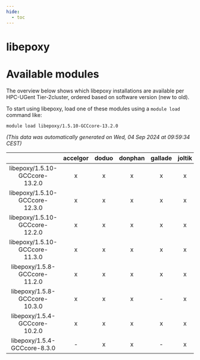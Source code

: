 ```yaml
---
hide:
  - toc
---
```


libepoxy
========

# Available modules


The overview below shows which libepoxy installations are available per HPC-UGent Tier-2cluster, ordered based on software version (new to old).

To start using libepoxy, load one of these modules using a `module load` command like:

```shell
module load libepoxy/1.5.10-GCCcore-13.2.0
```

*(This data was automatically generated on Wed, 04 Sep 2024 at 09:59:34 CEST)*  

| |accelgor|doduo|donphan|gallade|joltik|shinx|skitty|
| :---: | :---: | :---: | :---: | :---: | :---: | :---: | :---: |
|libepoxy/1.5.10-GCCcore-13.2.0|x|x|x|x|x|x|x|
|libepoxy/1.5.10-GCCcore-12.3.0|x|x|x|x|x|x|x|
|libepoxy/1.5.10-GCCcore-12.2.0|x|x|x|x|x|x|x|
|libepoxy/1.5.10-GCCcore-11.3.0|x|x|x|x|x|-|x|
|libepoxy/1.5.8-GCCcore-11.2.0|x|x|x|x|x|-|x|
|libepoxy/1.5.8-GCCcore-10.3.0|x|x|x|-|x|-|x|
|libepoxy/1.5.4-GCCcore-10.2.0|x|x|x|x|x|-|x|
|libepoxy/1.5.4-GCCcore-8.3.0|-|x|x|-|x|-|x|
